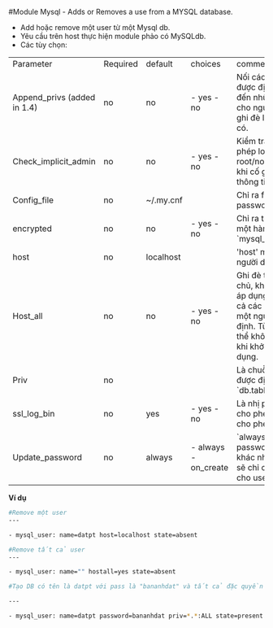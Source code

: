 #Module Mysql - Adds or Removes a use from a MYSQL database.

- Add hoặc remove một user từ một Mysql db.
- Yêu cầu trên host thực hiện module phảo có MySQLdb.
- Các tùy chọn:

 <table>
 <tr>
  <td>Parameter</td>
  <td>Required</td>
  <td>default</td>
  <td>choices</td>
  <td>comments</td>
 </tr>
 <tr>
  <td>Append_privs (added in 1.4)</td>
  <td>no</td>
  <td>no</td>
  <td>
   - yes
   - no
  </td>
  <td>Nối các đặc quyền được được định nghĩa bởi priv đến những cái hiện có cho người dùng thay vì ghi đè lên những cái hiện có.</td>
 </tr>
 <tr>
  <td>Check_implicit_admin</td>
  <td>no</td>
  <td>no</td>
  <td>
   - yes
   - no
  </td>
  <td>Kiểm tra nếu Mysql cho phép login với root/nopassword trước khi cố gắng lấy được thông tin credentials.</td>
 </tr>
 <tr>
  <td>Config_file</td>
  <td>no</td>
  <td>~/.my.cnf</td>
  <td></td>
  <td>Chỉ ra file config mà user password được đọc.</td>
 </tr>
 <tr>
  <td>encrypted</td>
  <td>no</td>
  <td>no</td>
  <td>
   - yes
   - no
  </td>
  <td>Chỉ ra trường mật khẩu là một hàm băm `mysql_native_password`</td>
 </tr>
 <tr>
  <td>host</td>
  <td>no</td>
  <td>localhost</td>
  <td></td>
  <td>'host' một phần của tên người dùng.</td>
 </tr>
 <tr>
  <td>Host_all</td>
  <td>no</td>
  <td>no</td>
  <td>
   - yes
   - no
  </td>
  <td>Ghi đè tùy chọn máy chủ, khiến cho ansible áp dụng thay đổi cho tất cả các hostname cho một người dùng nhất định. Tùy chọn này có thể không được sử dụng khi khởi tạo người sử dụng.</td>
 </tr>
 <tr>
  <td>Priv</td>
  <td>no</td>
  <td></td>
  <td></td>
  <td>Là chuỗi các đặc quyền được định dạng : `db.table:priv1,priv2`.</td>
 </tr>
 <tr>
  <td>ssl_log_bin</td>
  <td>no</td>
  <td>yes</td>
  <td>
   - yes
   - no
  </td>
  <td>Là nhị phân nền có thể cho phép hoặc không cho phép kết nối.</td>
 </tr>
 <tr>
  <td>Update_password</td>
  <td>no</td>
  <td>always</td>
  <td>
   - always
   - on_create
  </td>
  <td>`always` sẽ cập nhật password nếu chúng khác nhau. `on_create` sẽ chỉ cài đặt password cho user tạo mới.</td>
 </tr>
 </table>

**Ví dụ**

```sh
#Remove một user 
---

- mysql_user: name=datpt host=localhost state=absent

#Remove tất cả user
---

- mysql_user: name="" hostall=yes state=absent

#Tạo DB có tên là datpt với pass là "bananhdat" và tất cả đặc quyền

---

- mysql_user: name=datpt password=bananhdat priv=*.*:ALL state=present
```
